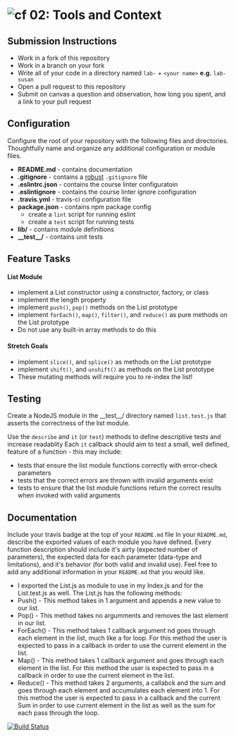![cf](https://i.imgur.com/7v5ASc8.png) 02: Tools and Context
======

## Submission Instructions
* Work in a fork of this repository
* Work in a branch on your fork
* Write all of your code in a directory named `lab-` + `<your name>` **e.g.** `lab-susan`
* Open a pull request to this repository
* Submit on canvas a question and observation, how long you spent, and a link to your pull request

## Configuration
Configure the root of your repository with the following files and directories. Thoughtfully name and organize any additional configuration or module files.
* **README.md** - contains documentation
* **.gitignore** - contains a [robust](http://gitignore.io) `.gitignore` file
* **.eslintrc.json** - contains the course linter configuratoin
* **.eslintignore** - contains the course linter ignore configuration
* **.travis.yml** - travis-ci configuration file
* **package.json** - contains npm package config
  * create a `lint` script for running eslint
  * create a `test` script for running tests
* **lib/** - contains module definitions
* **\_\_test\_\_/** - contains unit tests

## Feature Tasks

#### List Module
  * implement a List constructor using a constructor, factory, or class
  * implement the length property
  * implement `push()`, `pop()` methods on the List prototype
  * implement `forEach()`, `map()`, `filter()`, and `reduce()` as pure methods on the List prototype
  * Do not use any built-in array methods to do this
  
#### Stretch Goals
  * implement `slice()`, and `splice()` as methods on the List prototype
  * implement `shift()`, and `unshift()` as methods on the List prototype
  * These mutating methods will require you to re-index the list!

## Testing
Create a NodeJS module in the \_\_test\_\_/ directory named `list.test.js` that asserts the correctness of the list module.

Use the `describe` and `it` (or `test`) methods to define descriptive tests and increase readablity
Each `it` callback should aim to test a small, well defined, feature of a function - this may include:
  * tests that ensure the list module functions correctly with error-check parameters
  * tests that the correct errors are thrown with invalid arguments exist
  * tests to ensure that the list module functions return the correct results when invoked with valid arguments

##  Documentation
Include your travis badge at the top of your `README.md` file
In your `README.md`, describe the exported values of each module you have defined. Every function description should include it's airty (expected number of parameters), the expected data for each parameter (data-type and limitations), and it's behavior (for both valid and invalid use). Feel free to add any additional information in your `README.md` that you would like.

* I exported the List.js as module to use in my Index.js and for the List.test.js as well. The List.js has the following methods:
* Push() - This method takes in 1 argument and appends a new value to our list.
* Pop() - This method takes no argumments and removes the last element in our list.
* ForEach() - This method takes 1 callback argument nd goes through each element in the list, much like a for loop. For this method the user is expected to pass in a callback in order to use the current element in the list.
* Map() - This method takes 1 callback argument and goes through each element in the list. For this method the user is expected to pass in a callback in order to use the current element in the list.
* Reduce() - This method takes 2 arguments, a callabck and the sum and goes through each element and accumulates each element into 1. For this method the user is expected to pass in a callback and the current Sum in order to use current element in the list as well as the sum for each pass through the loop.

[![Build Status](https://travis-ci.com/OviParasca/02-tools-and-context.svg?branch=master)](https://travis-ci.com/OviParasca/02-tools-and-context)